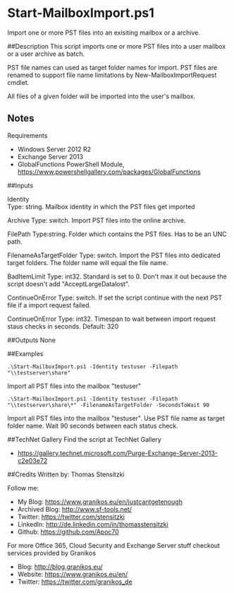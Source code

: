 # Start-MailboxImport.ps1
Import one or more PST files into an exisiting mailbox or a archive.

##Description
This script imports one or more PST files into a user mailbox or a user archive as batch.

PST file names can used as target folder names for import. PST files are renamed to support file name limitations by New-MailboxImportRequest cmdlet.

All files of a given folder will be imported into the user's mailbox.

## Notes

Requirements 
- Windows Server 2012 R2  
- Exchange Server 2013
- GlobalFunctions PowerShell Module, https://www.powershellgallery.com/packages/GlobalFunctions

##Inputs

Identity  
Type: string. Mailbox identity in which the PST files get imported

Archive
Type: switch. Import PST files into the online archive.

FilePath
Type:string. Folder which contains the PST files. Has to be an UNC path.

FilenameAsTargetFolder
Type: switch. Import the PST files into dedicated target folders. The folder name will equal the file name.

BadItemLimit
Type: int32. Standard is set to 0. Don't max it out because the script doesn't add "AcceptLargeDatalost".

ContinueOnError
Type: switch. If set the script continue with the next PST file if a import request failed.

ContinueOnError
Type: int32. Timespan to wait between import request staus checks in seconds. Default: 320

##Outputs
None

##Examples
```
.\Start-MailboxImport.ps1 -Identity testuser -Filepath "\\testserver\share"
```
Import all PST files into the mailbox "testuser"

```
.\Start-MailboxImport.ps1 -Identity testuser -Filepath "\\testserver\share\*" -FilenameAsTargetFolder -SecondsToWait 90
```
Import all PST files into the mailbox "testuser". Use PST file name as target folder name. Wait 90 seconds between each status check.


##TechNet Gallery
Find the script at TechNet Gallery
* https://gallery.technet.microsoft.com/Purge-Exchange-Server-2013-c2e03e72


##Credits
Written by: Thomas Stensitzki

Follow me:

* My Blog: https://www.granikos.eu/en/justcantgetenough
* Archived Blog: http://www.sf-tools.net/
* Twitter:	https://twitter.com/stensitzki
* LinkedIn:	http://de.linkedin.com/in/thomasstensitzki
* Github:	https://github.com/Apoc70

For more Office 365, Cloud Security and Exchange Server stuff checkout services provided by Granikos

* Blog:     http://blog.granikos.eu/
* Website:	https://www.granikos.eu/en/
* Twitter:	https://twitter.com/granikos_de